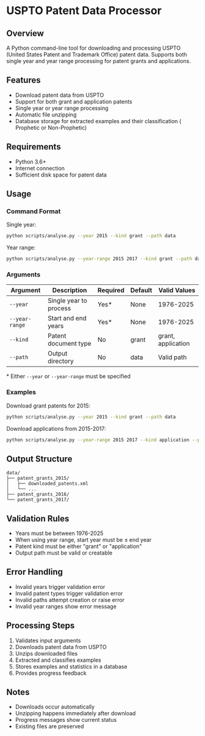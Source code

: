 # USPTO Patent Data Processor

## Overview
A Python command-line tool for downloading and processing USPTO (United States Patent and Trademark Office) patent data. Supports both single year and year range processing for patent grants and applications.

## Features
- Download patent data from USPTO
- Support for both grant and application patents
- Single year or year range processing
- Automatic file unzipping
- Database storage for extracted examples and their classification ( Prophetic or Non-Prophetic) 

## Requirements
- Python 3.6+
- Internet connection
- Sufficient disk space for patent data

<!-- ## Installation

1. Clone the repository:
```bash
git clone <repository-url>
cd prophetic_patents
```

2. Install dependencies:
```bash
pip install -r requirements.txt
``` -->

## Usage

### Command Format

Single year:
```bash
python scripts/analyse.py --year 2015 --kind grant --path data
```

Year range:
```bash
python scripts/analyse.py --year-range 2015 2017 --kind grant --path data
```

### Arguments

| Argument | Description | Required | Default | Valid Values |
|----------|-------------|----------|---------|--------------|
| `--year` | Single year to process | Yes* | None | 1976-2025 |
| `--year-range` | Start and end years | Yes* | None | 1976-2025 |
| `--kind` | Patent document type | No | grant | grant, application |
| `--path` | Output directory | No | data | Valid path |

\* Either `--year` or `--year-range` must be specified

### Examples

Download grant patents for 2015:
```bash
python scripts/analyse.py --year 2015 --kind grant --path data
```

Download applications from 2015-2017:
```bash
python scripts/analyse.py --year-range 2015 2017 --kind application --path patent_data
```

## Output Structure

```
data/
├── patent_grants_2015/
│   ├── downloaded_patents.xml
│   └── ...
├── patent_grants_2016/
└── patent_grants_2017/
```

## Validation Rules
- Years must be between 1976-2025
- When using year range, start year must be ≤ end year
- Patent kind must be either "grant" or "application"
- Output path must be valid or creatable

## Error Handling
- Invalid years trigger validation error
- Invalid patent types trigger validation error
- Invalid paths attempt creation or raise error
- Invalid year ranges show error message

## Processing Steps
1. Validates input arguments
2. Downloads patent data from USPTO
3. Unzips downloaded files
4. Extracted and classifies examples
5. Stores examples and statistics in a database
6. Provides progress feedback

## Notes
- Downloads occur automatically
- Unzipping happens immediately after download
- Progress messages show current status
- Existing files are preserved